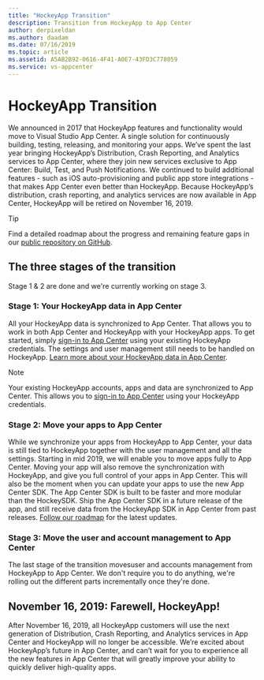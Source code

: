 ```yaml
---
title: "HockeyApp Transition"
description: Transition from HockeyApp to App Center
author: derpixeldan
ms.author: daadam
ms.date: 07/16/2019
ms.topic: article
ms.assetid: A5AB2B92-0616-4F41-A0E7-43FD3C778059
ms.service: vs-appcenter
---
```


# HockeyApp Transition

We announced in 2017 that HockeyApp features and functionality would move to Visual Studio App Center. A single solution for continuously building, testing, releasing, and monitoring your apps. We’ve spent the last year bringing HockeyApp’s Distribution, Crash Reporting, and Analytics services to App Center, where they join new services exclusive to App Center: Build, Test, and Push Notifications. We continued to build additional features - such as iOS auto-provisioning and public app store integrations - that makes App Center even better than HockeyApp. Because HockeyApp’s distribution, crash reporting, and analytics services are now available in App Center, HockeyApp will be retired on November 16, 2019.

> [!TIP]
> Find a detailed roadmap about the progress and remaining feature gaps in our [public repository on GitHub](https://github.com/Microsoft/appcenter/wiki/Roadmap#hockeyapp).

## The three stages of the transition

Stage 1 & 2 are done and we're currently working on stage 3.

### Stage 1: Your HockeyApp data in App Center

All your HockeyApp data is synchronized to App Center. That allows you to work in both App Center and HockeyApp with your HockeyApp apps. To get started, simply [sign-in to App Center](https://appcenter.ms/login?utm_medium=referral_link&utm_source=Hockey%20App) using your existing HockeyApp credentials. The settings and user management still needs to be handled on HockeyApp. [Learn more about your HockeyApp data in App Center](~/transition/side-by-side.md).

> [!NOTE]
> Your existing HockeyApp accounts, apps and data are synchronized to App Center. This allows you to [sign-in to App Center](https://appcenter.ms/login?utm_medium=referral_link&utm_source=Hockey%20App) using your HockeyApp credentials.

### Stage 2: Move your apps to App Center

While we synchronize your apps from HockeyApp to App Center, your data is still tied to HockeyApp together with the user management and all the settings. Starting in mid 2019, we will enable you to move apps fully to App Center. Moving your app will also remove the synchronization with HockeyApp, and give you full control of your apps in App Center. This will also be the moment when you can update your apps to use the new App Center SDK. The App Center SDK is built to be faster and more modular than the HockeySDK. Ship the App Center SDK in a future release of the app, and still receive data from the HockeyApp SDK in App Center from past releases. [Follow our roadmap](https://github.com/Microsoft/appcenter/wiki/Roadmap#hockeyapp) for the latest updates.

### Stage 3: Move the user and account management to App Center

The last stage of the transition movesuser and accounts management from HockeyApp to App Center. We don't require you to do anything, we're rolling out the different parts incrementally once they're done.

## November 16, 2019: Farewell, HockeyApp!

After November 16, 2019, all HockeyApp customers will use the next generation of Distribution, Crash Reporting, and Analytics services in App Center and HockeyApp will no longer be accessible. We’re excited about HockeyApp’s future in App Center, and can’t wait for you to experience all the new features in App Center that will greatly improve your ability to quickly deliver high-quality apps.
